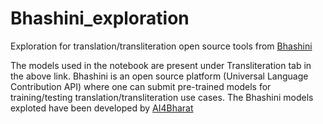 # Bhashini_exploration

Exploration for translation/transliteration open source tools from [Bhashini](https://bhashini.gov.in/ulca/model/explore-models)

The models used in the notebook are present under Transliteration tab in the above link. Bhashini is an open source platform (Universal Language Contribution API) where one can submit pre-trained models for training/testing translation/transliteration use cases. The Bhashini models exploted have been developed by [AI4Bharat](https://github.com/AI4Bharat/IndicXlit)
